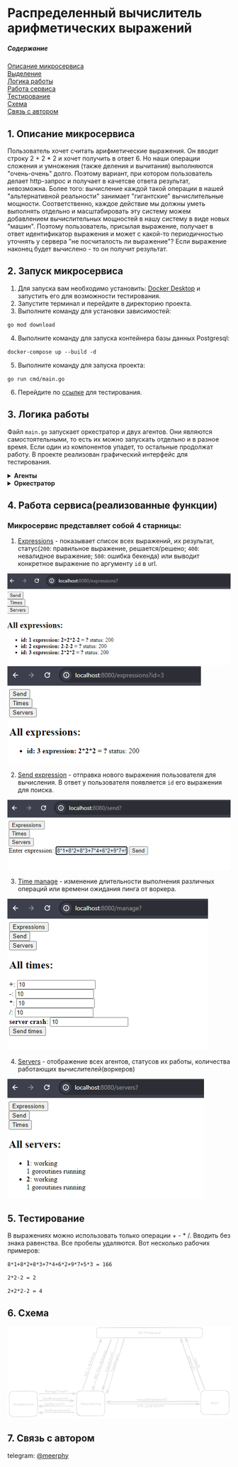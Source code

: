 # Распределенный вычислитель арифметических выражений

##### Содержание  
[Описание микросервиса](#header)  
[Выделение](#start)  
[Логика работы](#logic)  
[Работа сервиса](#Work)  
[Тестирование](#testing)  
[Схема](#schema)  
[Связь с автором](#contacts)  

<a name="header"><h2> 1. Описание микросервиса </h2></a>

Пользователь хочет считать арифметические выражения. Он вводит строку 2 + 2 * 2 и хочет получить в ответ 6. Но наши операции сложения и умножения (также деления и вычитания) выполняются "очень-очень" долго. Поэтому вариант, при котором пользователь делает http-запрос и получает в качетсве ответа результат, невозможна. Более того: вычисление каждой такой операции в нашей "альтернативной реальности" занимает "гигантские" вычислительные мощности. Соответственно, каждое действие мы должны уметь выполнять отдельно и масштабировать эту систему можем добавлением вычислительных мощностей в нашу систему в виде новых "машин". Поэтому пользователь, присылая выражение, получает в ответ идентификатор выражения и может с какой-то периодичностью уточнять у сервера "не посчиталость ли выражение"? Если выражение наконец будет вычислено - то он получит результат.

<a name="start"><h2> 2. Запуск микросервиса </h2></a>

1. Для запуска вам необходимо установить: [Docker Desktop](https://www.docker.com/products/docker-desktop/) и запустить его для возможности тестирования.
2. Запустите терминал и перейдите в директорию проекта.
3. Выполните команду для установки зависимостей:
```
go mod download
```
4. Выполните команду для запуска контейнера базы данных Postgresql:
```
docker-compose up --build -d
```
5. Выполните команду для запуска проекта:
```
go run cmd/main.go
```
6. Перейдите по [ссылке](http://localhost:8080/expressions) для тестирования.

<a name="logic"><h2> 3. Логика работы </h2></a>
 Файл ```main.go``` запускает оркестратор и двух агентов. Они являются самостоятельными, то есть их можно запускать отдельно и в разное время. Если один из компонентов упадет, то остальные продолжат работу. В проекте реализован графический интерфейс для тестирования.


<details>
<summary><b> Агенты </b></summary>

Агенты запускаются по-одному с аргументом ```goroutines``` - максимальное количество вычислителей(горутин). При запуске агент записывает себя в базу серверов-вычислителей и сразу начинает работать функция ```pinging()``` - раз в определенный промежуток времени отправляет в базу данных свой пинг. Затем, раз в секунду, если имеются свободные вычислители, агент отправляет ```Get``` запрос выражения оркестратору. Если получает его, то начинает параллельно выполнять. После вычисления он записывает результат в базу данных.
(В проекте реализован мониторинг запущенных вычислителей и статусов самих агнетов)
</details>

<details>
<summary><b> Оркестратор </b></summary>
Оркестратор является веб-приложением: он обрабатывет новые параметры времени(```manage time```) и выражения(```send expression```) и отправляет их в базу данных или берет из нее данные для отображения пользователю. Также оркестратор обрабатывает запросы агентов на новые выражения: он берет из таблицы выражения нерешенные выражения из бд и возвращает агентам, запуская горутину, которая отслеживает, чтобы выражение было решено за выбранное пользователем время. Также на оркестраторе запущена горутина, которая проверяет, что сервера-агенты присылают пинги, иначе оркестратор меняет их статус на ```dead```.
</details>

<a name="Work"><h2> 4. Работа сервиса(реализованные функции) </h2></a>

### Микросервис представляет собой 4 старницы:
1. [Expressions](http://localhost:8080/expressions) - показывает список всех выражений, их результат, статус(```200```: правильное выражение, решается/решено; ```400```: невалидное выражение; ```500```: ошибка бекенда) или выводит конкретное выражение по аргументу ```id``` в url.

![expressions](img/expressions.png)![expression](img/expression.png)

2. [Send expression](http://localhost:8080/send) - отправка нового выражения пользователя для вычисления. В ответ у пользователя появляется ```id``` его выражения для поиска.

![send](img/send.png)

3. [Time manage](http://localhost:8080/manage) - изменение длительности выполнения различных операций или времени ожидания пинга от воркера.

![manage](img/manage_time.png)

4. [Servers](http://localhost:8080/servers) - отображение всех агентов, статусов их работы, количества работающих вычислителей(воркеров)

![servers](img/servers.png)

<a name="testing"><h2> 5. Тестирование </h2></a>
В выражениях можно использовать только операции + - * /. Вводить без знака равенства. Все пробелы удаляются.
Вот несколько рабочих примеров:
```
8*1+8*2+8*3+7*4+6*2+9*7+5*3 = 166
```

```
2*2-2 = 2
```

```
2+2*2-2 = 4
```


<a name="schema"><h2> 6. Схема </h2></a>
![servers](img/scheme.png)
<a name="contacts"><h2> 7. Связь с автором </h2></a>
telegram: [@meerphy](https://t.me/meerphy)